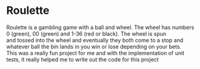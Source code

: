 # Roulette
Roulette is a gambling game with a ball and wheel. The wheel has numbers 0 (green), 00 (green) and 1-36 (red or black). The wheel is spun<br>
and tossed into the wheel and eventually they both come to a stop and whatever ball the bin lands in you win or lose depending on your bets.
<br>
This was a really fun project for me and with the implementation of unit tests, it really helped me to write out the code for this project
